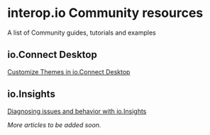 # interop.io Community resources
A list of Community guides, tutorials and examples

## io.Connect Desktop
[Customize Themes in io.Connect Desktop](https://github.com/InteropIO/community-articles/tree/master/desktop/customizing-themes-in-io.connect-desktop) 

## io.Insights
[Diagnosing issues and behavior with io.Insights](https://github.com/InteropIO/community-articles/tree/master/insights/diagnosing-issues-and-behavior-with-io.Insights) 

_More articles to be added soon._
